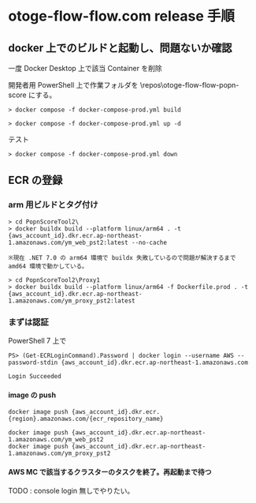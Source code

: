 # otoge-flow-flow.com release 手順

## docker 上でのビルドと起動し、問題ないか確認

一度 Docker Desktop 上で該当 Container を削除

開発者用 PowerShell 上で作業フォルダを \repos\otoge-flow-flow-popn-score にする。

    > docker compose -f docker-compose-prod.yml build

    > docker compose -f docker-compose-prod.yml up -d

テスト

    > docker compose -f docker-compose-prod.yml down


## ECR の登録

### arm 用ビルドとタグ付け

    > cd PopnScoreTool2\
    > docker buildx build --platform linux/arm64 . -t {aws_account_id}.dkr.ecr.ap-northeast-1.amazonaws.com/ym_web_pst2:latest --no-cache

    ※現在 .NET 7.0 の arm64 環境で buildx 失敗しているので問題が解決するまで amd64 環境で動かしている。

    > cd PopnScoreTool2\Proxy1
    > docker buildx build --platform linux/arm64 -f Dockerfile.prod . -t {aws_account_id}.dkr.ecr.ap-northeast-1.amazonaws.com/ym_proxy_pst2:latest

### まずは認証

PowerShell 7 上で

    PS> (Get-ECRLoginCommand).Password | docker login --username AWS --password-stdin {aws_account_id}.dkr.ecr.ap-northeast-1.amazonaws.com

    Login Succeeded

#### image の push

    docker image push {aws_account_id}.dkr.ecr.{region}.amazonaws.com/{ecr_repository_name}

    docker image push {aws_account_id}.dkr.ecr.ap-northeast-1.amazonaws.com/ym_web_pst2
    docker image push {aws_account_id}.dkr.ecr.ap-northeast-1.amazonaws.com/ym_proxy_pst2

#### AWS MC で該当するクラスターのタスクを終了。再起動まで待つ

TODO : console login 無しでやりたい。
